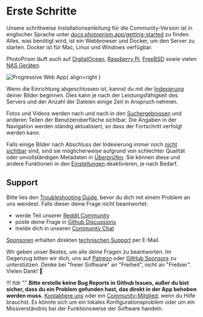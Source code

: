 # Erste Schritte

Unsere schrittweise Installationsanleitung für die Community-Version ist in englischer Sprache unter [docs.photoprism.app/getting-started](https://docs.photoprism.app/getting-started/) zu finden.
Alles, was benötigt wird, ist ein Webbrowser und Docker, um den Server zu starten.
Docker ist für Mac, Linux und Windows verfügbar.

PhotoPrism läuft auch auf [DigitalOcean](https://docs.photoprism.app/getting-started/cloud/digitalocean/),
[Raspberry Pi](https://docs.photoprism.app/getting-started/raspberry-pi/), [FreeBSD](https://docs.photoprism.app/getting-started/freebsd/) sowie vielen
[NAS Geräten](https://docs.photoprism.app/getting-started/nas/synology/).

![Progressive Web App](https://dl.photoprism.app/img/ui/iphone-index-360px.png){ align=right }

Wenn die Einrichtung abgeschlossen ist, kannst du mit der [Indexierung](library/import-vs-index.md) deiner Bilder beginnen.
Dies kann je nach der Leistungsfähigkeit des Servers und der Anzahl der Dateien einige Zeit in Anspruch nehmen.

Fotos und Videos werden nach und nach in den [Suchergebnissen](organize/browse.md) und anderen Teilen der Benutzeroberfläche sichtbar. Die Angaben in der Navigation werden ständig aktualisiert, so dass der Fortschritt verfolgt werden kann.

Falls einige Bilder nach Abschluss der Indexierung immer noch [nicht sichtbar](https://docs.photoprism.app/getting-started/troubleshooting/#missing-pictures) sind, sind sie möglicherweise aufgrund von schlechter Qualität oder unvollständigen Metadaten in [*Überprüfen*](organize/review.md). Sie können diese und andere Funktionen in den [Einstellungen](settings/general.md) deaktivieren, je nach Bedarf.

## Support ##

Bitte lies den [Troubleshooting Guide](https://docs.photoprism.app/getting-started/troubleshooting/), bevor du dich mit einem Problem an uns wendest.
Falls dieser deine Frage nicht beantwortet:

* werde Teil unserer [Reddit Community](https://www.reddit.com/r/photoprism/)
* poste deine Frage in [Github Discussions](https://github.com/photoprism/photoprism/discussions)
* melde dich in unseren [Community Chat](https://gitter.im/browseyourlife/community)

[Sponsoren](https://docs.photoprism.app/funding/) erhalten direkten [technischen Support](https://photoprism.app/contact) per E-Mail.

Wir geben unser Bestes, um alle deine Fragen zu beantworten. 
Im Gegenzug bitten wir dich, uns auf [Patreon](https://www.patreon.com/photoprism) oder [GitHub Sponsors](https://github.com/sponsors/photoprism) zu unterstützen. 
Denke bei "freier Software" an "Freiheit", nicht an "Freibier". 
Vielen Dank! 💜

!!! tldr ""
    **Bitte erstelle keine Bug Reports in Github Issues, außer du bist sicher, dass du ein Problem gefunden hast, das direkt in der App behoben werden muss.**
    [Kontaktiere uns](https://photoprism.app/contact) oder ein [Community-Mitglied](https://github.com/photoprism/photoprism/discussions), wenn du Hilfe brauchst. Es könnte sich um ein lokales Konfigurationsproblem oder um ein Missverständnis bei der Funktionsweise der Software handeln.

